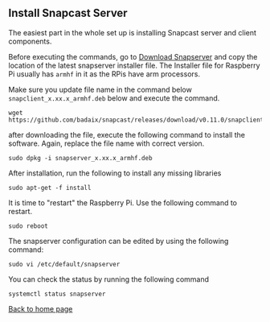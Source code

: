 ## Install Snapcast Server

The easiest part in the whole set up is installing Snapcast server and client components.

Before executing the commands, go to <a href="https://github.com/badaix/snapcast/releases" targer="_blank">Download Snapserver</a> and copy the location of the latest snapserver installer file. The Installer file for Raspberry Pi usually has `armhf` in it as the RPis have arm processors.

Make sure you update file name in the command below `snapclient_x.xx.x_armhf.deb` below and execute the command.

```
wget https://github.com/badaix/snapcast/releases/download/v0.11.0/snapclient_x.xx.x_armhf.deb
```
after downloading the file, execute the following command to install the software. Again, replace the file name with correct version.

```
sudo dpkg -i snapserver_x.xx.x_armhf.deb
```

After installation, run the following to install any missing libraries

```
sudo apt-get -f install
```

It is time to "restart" the Raspberry Pi. Use the following command to restart.
```
sudo reboot
```

The snapserver configuration can be edited by using the following command:
```
sudo vi /etc/default/snapserver
```

You can check the status by running the following command
```
systemctl status snapserver
```


[Back to home page](README.md)
